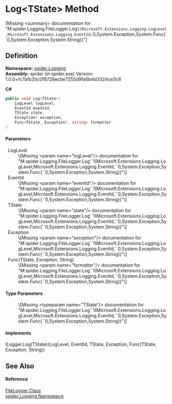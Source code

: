 # Log&lt;TState&gt; Method


\[Missing &lt;summary&gt; documentation for "M:spider.Logging.FileLogger.Log``1(Microsoft.Extensions.Logging.LogLevel,Microsoft.Extensions.Logging.EventId,``0,System.Exception,System.Func{``0,System.Exception,System.String})"\]



## Definition
**Namespace:** <a href="025fefbc-de74-8290-81fc-7e83b8983331">spider.Logging</a>  
**Assembly:** spider (in spider.exe) Version: 1.0.0+fc7a1b35c0f8728ecbe7255d9fa5b4d3324ce3c6

**C#**
``` C#
public void Log<TState>(
	LogLevel logLevel,
	EventId eventId,
	TState state,
	Exception? exception,
	Func<TState, Exception?, string> formatter
)

```



#### Parameters
<dl><dt>  LogLevel</dt><dd>\[Missing &lt;param name="logLevel"/&gt; documentation for "M:spider.Logging.FileLogger.Log``1(Microsoft.Extensions.Logging.LogLevel,Microsoft.Extensions.Logging.EventId,``0,System.Exception,System.Func{``0,System.Exception,System.String})"\]</dd><dt>  EventId</dt><dd>\[Missing &lt;param name="eventId"/&gt; documentation for "M:spider.Logging.FileLogger.Log``1(Microsoft.Extensions.Logging.LogLevel,Microsoft.Extensions.Logging.EventId,``0,System.Exception,System.Func{``0,System.Exception,System.String})"\]</dd><dt>  TState</dt><dd>\[Missing &lt;param name="state"/&gt; documentation for "M:spider.Logging.FileLogger.Log``1(Microsoft.Extensions.Logging.LogLevel,Microsoft.Extensions.Logging.EventId,``0,System.Exception,System.Func{``0,System.Exception,System.String})"\]</dd><dt>  Exception</dt><dd>\[Missing &lt;param name="exception"/&gt; documentation for "M:spider.Logging.FileLogger.Log``1(Microsoft.Extensions.Logging.LogLevel,Microsoft.Extensions.Logging.EventId,``0,System.Exception,System.Func{``0,System.Exception,System.String})"\]</dd><dt>  Func(TState, Exception, String)</dt><dd>\[Missing &lt;param name="formatter"/&gt; documentation for "M:spider.Logging.FileLogger.Log``1(Microsoft.Extensions.Logging.LogLevel,Microsoft.Extensions.Logging.EventId,``0,System.Exception,System.Func{``0,System.Exception,System.String})"\]</dd></dl>

#### Type Parameters
<dl><dt /><dd>\[Missing &lt;typeparam name="TState"/&gt; documentation for "M:spider.Logging.FileLogger.Log``1(Microsoft.Extensions.Logging.LogLevel,Microsoft.Extensions.Logging.EventId,``0,System.Exception,System.Func{``0,System.Exception,System.String})"\]</dd></dl>

#### Implements
ILogger.Log(TState)(LogLevel, EventId, TState, Exception, Func(TState, Exception, String))  


## See Also


#### Reference
<a href="637e0691-807b-2918-089f-12ea2e5af9a7">FileLogger Class</a>  
<a href="025fefbc-de74-8290-81fc-7e83b8983331">spider.Logging Namespace</a>  
